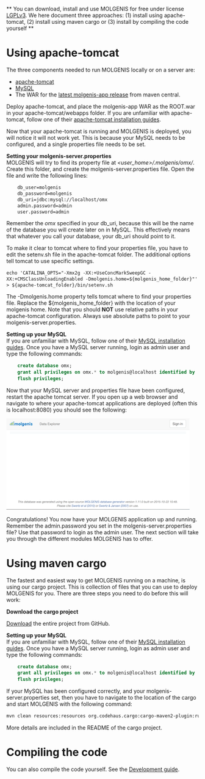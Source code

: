 **
You can download, install and use MOLGENIS for free under license [LGPLv3](). We here document three approaches: (1) install using apache-tomcat, (2) install using maven cargo or (3) install by compiling the code yourself
**

# Using apache-tomcat
The three components needed to run MOLGENIS locally or on a server are:

* [apache-tomcat](http://tomcat.apache.org/) 
* [MySQL](https://www.mysql.com/downloads/)
* The WAR for the [latest molgenis-app release](http://search.maven.org/#search%7Cgav%7C1%7Cg%3A%22org.molgenis%22%20AND%20a%3A%22molgenis-app%22) from maven central.

Deploy apache-tomcat, and place the molgenis-app WAR as the ROOT.war in your apache-tomcat/webapps folder. If you are unfamiliar with apache-tomcat, follow one of their [apache-tomcat installation guides](https://tomcat.apache.org/tomcat-7.0-doc/deployer-howto.html).

Now that your apache-tomcat is running and MOLGENIS is deployed, you will notice it will not work yet. This is because your MySQL needs to be configured, and a single properties file needs to be set.

**Setting your molgenis-server.properties**   
MOLGENIS will try to find its property file at *<user_home>/.molgenis/omx/*. Create this folder, and create the molgenis-server.properties file. Open the file and write the following lines:

```
	db_user=molgenis  
	db_password=molgenis  
	db_uri=jdbc:mysql://localhost/omx  
	admin.password=admin  
	user.password=admin  
```

Remember the *omx* specified in your db_uri, because this will be the name of the database you will create later on in MySQL. This effectively means that whatever you call your database, your db_uri should point to it.

To make it clear to tomcat where to find your properties file, you have to edit the setenv.sh file in the apache-tomcat folder. The additional options tell tomcat to use specific settings.

```
echo 'CATALINA_OPTS="-Xmx2g -XX:+UseConcMarkSweepGC -XX:+CMSClassUnloadingEnabled -Dmolgenis.home=${molgenis_home_folder}"' > ${apache-tomcat_folder}/bin/setenv.sh
```

The -Dmolgenis.home property tells tomcat where to find your properties file. Replace the ${molgenis_home_folder} with the location of your molgenis home. Note that you should **NOT** use relative paths in your apache-tomcat configuration. Always use absolute paths to point to your molgenis-server.properties.

**Setting up your MySQL**  
If you are unfamiliar with MySQL, follow one of their [MySQL installation guides](http://dev.mysql.com/doc/refman/5.7/en/windows-installation.html). Once you have a MySQL server running, login as admin user and type the following commands:

```sql
	create database omx;  
	grant all privileges on omx.* to molgenis@localhost identified by 'molgenis';  
	flush privileges;  
```

Now that your MySQL server and properties file have been configured, restart the apache tomcat server.
If you open up a web browser and navigate to where your apache-tomcat applications are deployed (often this is localhost:8080) you should see the following:  

![](../res/images/molgenis_home_logged_out.png?raw=true, "molgenis home page")  

Congratulations! You now have your MOLGENIS application up and running. Remember the admin.password you set in the molgenis-server.properties file? Use that password to login as the admin user. The next section will take you through the different modules MOLGENIS has to offer.

# Using maven cargo
The fastest and easiest way to get MOLGENIS running on a machine, is using our cargo project. This is collection of files that you can use to deploy MOLGENIS for you. There are three steps you need to do before this will work: 

**Download the cargo project**

[Download](https://github.com/molgenis/molgenis-cargo) the entire project from GitHub.

**Setting up your MySQL**  
If you are unfamiliar with MySQL, follow one of their [MySQL installation guides](http://dev.mysql.com/doc/refman/5.7/en/windows-installation.html). Once you have a MySQL server running, login as admin user and type the following commands:

```sql
	create database omx;
	grant all privileges on omx.* to molgenis@localhost identified by 'molgenis';
	flush privileges;
```

If your MySQL has been configured correctly, and your molgenis-server.properties set, then you have to navigate to the location of the cargo and start MOLGENIS with the following command:

```bash
mvn clean resources:resources org.codehaus.cargo:cargo-maven2-plugin:run
```

More details are included in the README of the cargo project.

# Compiling the code

You can also compile the code yourself. See the [Development guide](/develop).


